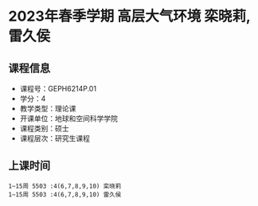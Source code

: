 # 2023年春季学期 高层大气环境 栾晓莉, 雷久侯






## 课程信息

- 课程号：GEPH6214P.01
- 学分：4
- 教学类型：理论课
- 开课单位：地球和空间科学学院
- 课程类别：硕士
- 课程层次：研究生课程

## 上课时间

```
1~15周 5503 :4(6,7,8,9,10) 栾晓莉
1~15周 5503 :4(6,7,8,9,10) 雷久侯
```

